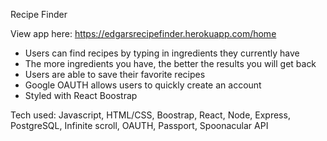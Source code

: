 Recipe Finder 

View app here: https://edgarsrecipefinder.herokuapp.com/home

- Users can find recipes by typing in ingredients they currently have
- The more ingredients you have, the better the results you will get back
- Users are able to save their favorite recipes
- Google OAUTH allows users to quickly create an account
- Styled with React Boostrap

Tech used: Javascript, HTML/CSS, Boostrap, React, Node, Express, PostgreSQL, Infinite scroll, OAUTH, Passport, Spoonacular API
